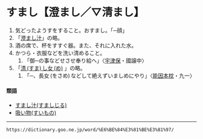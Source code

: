 # すまし【澄まし／▽清まし】

1. 気どったようすをすること。おすまし。「─顔」
2. 「[澄まし汁](https://dictionary.goo.ne.jp/word/%E6%BE%84%E3%81%BE%E3%81%97%E6%B1%81/#jn-119953)」の略。
3. 酒の席で、杯をすすぐ器。また、それに入れた水。
4. かつら・衣服などを洗い清めること。    
    1.  「御─の事などせさせ奉り給へ」〈[宇津保](https://dictionary.goo.ne.jp/word/%E5%AE%87%E6%B4%A5%E4%BF%9D%E7%89%A9%E8%AA%9E/#jn-19844)・國譲中〉
5. 「[清 (すま) し女 (め)](https://dictionary.goo.ne.jp/word/%E6%B8%85%E3%81%BE%E3%81%97%E5%A5%B3/#jn-119954) 」の略。    
    1.  「─、長女 (をさめ) などして絶えずいましめにやり」〈[能因本枕](https://dictionary.goo.ne.jp/word/%E6%9E%95%E8%8D%89%E5%AD%90/#jn-207654)・九一〉
        

#### 類語

-   [すまし汁(すましじる)](https://dictionary.goo.ne.jp/word/%E6%BE%84%E3%81%BE%E3%81%97%E6%B1%81/#jn-119953)
-   [吸い物(すいもの)](https://dictionary.goo.ne.jp/word/%E5%90%B8%E7%89%A9/#jn-116882)

---
`https://dictionary.goo.ne.jp/word/%E6%BE%84%E3%81%BE%E3%81%97/`